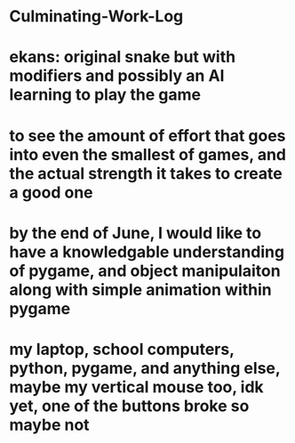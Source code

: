 # Culminating-Work-Log
# ekans: original snake but with modifiers and possibly an AI learning to play the game
# to see the amount of effort that goes into even the smallest of games, and the actual strength it takes to create a good one
# by the end of June, I would like to have a knowledgable understanding of pygame, and object manipulaiton along with simple animation within pygame
# my laptop, school computers, python, pygame, and anything else, maybe my vertical mouse too, idk yet, one of the buttons broke so maybe not
